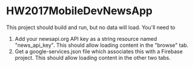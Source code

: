 # HW2017MobileDevNewsApp

This project should build and run, but no data will load. You'll need to
1) Add your newsapi.org API key as a string resource named "news_api_key". This should allow loading content in the "browse" tab.
2) Get a google-services.json file which associates this with a Firebase project. This should allow loading content in the other two tabs.
